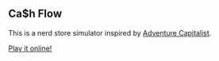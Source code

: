 ## Ca$h Flow

This is a nerd store simulator inspired by [Adventure Capitalist](https://en.wikipedia.org/wiki/Adventure_Capitalist).

[Play it online!](cf/)
